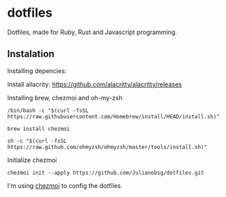 # dotfiles

Dotfiles, made for Ruby, Rust and Javascript programming.

## Instalation

Installing depencies:

Install allacrity: https://github.com/alacritty/alacritty/releases

Installing brew, chezmoi and oh-my-zsh
```
/bin/bash -c "$(curl -fsSL https://raw.githubusercontent.com/Homebrew/install/HEAD/install.sh)"

brew install chezmoi

sh -c "$(curl -fsSL https://raw.github.com/ohmyzsh/ohmyzsh/master/tools/install.sh)"
```

Initialize chezmoi
```
chezmoi init --apply https://github.com/Julianobsg/dotfiles.git
```
I'm using [chezmoi](https://www.chezmoi.io/docs/install/) to config the dotfiles.
